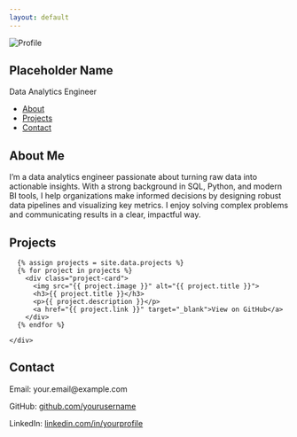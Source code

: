 ```yaml
---
layout: default
---
```


<!DOCTYPE html>
<html lang="en">
<head>
  <meta charset="UTF-8">
  <meta name="viewport" content="width=device-width, initial-scale=1.0">
  <title>Data Analytics Engineer Portfolio</title>
  <link rel="stylesheet" href="assets/css/style.css">
  <link rel="preconnect" href="https://fonts.googleapis.com">
  <link rel="preconnect" href="https://fonts.gstatic.com" crossorigin>
  <link href="https://fonts.googleapis.com/css2?family=Inter:wght@400;600&display=swap" rel="stylesheet">
</head>
<body>

  <!-- Navbar -->
  <nav class="navbar">
    <div class="profile">
      <img src="images/placeholder.jpg" alt="Profile" class="profile-pic">
      <div>
        <h1>Placeholder Name</h1>
        <p>Data Analytics Engineer</p>
      </div>
    </div>
    <ul class="nav-links">
      <li><a href="#about">About</a></li>
      <li><a href="#projects">Projects</a></li>
      <li><a href="#contact">Contact</a></li>
    </ul>
  </nav>

  <!-- About -->
  <section id="about" class="section about">
    <h2>About Me</h2>
    <p>
      I’m a data analytics engineer passionate about turning raw data into actionable insights. 
      With a strong background in SQL, Python, and modern BI tools, I help organizations make 
      informed decisions by designing robust data pipelines and visualizing key metrics. I enjoy 
      solving complex problems and communicating results in a clear, impactful way.
    </p>
  </section>

  <!-- Projects -->
  <section id="projects" class="section projects">
    <h2>Projects</h2>
    <div class="projects-grid">

      {% assign projects = site.data.projects %}
      {% for project in projects %}
        <div class="project-card">
          <img src="{{ project.image }}" alt="{{ project.title }}">
          <h3>{{ project.title }}</h3>
          <p>{{ project.description }}</p>
          <a href="{{ project.link }}" target="_blank">View on GitHub</a>
        </div>
      {% endfor %}

    </div>
  </section>

  <!-- Contact -->
  <section id="contact" class="section contact">
    <h2>Contact</h2>
    <p>Email: your.email@example.com</p>
    <p>GitHub: <a href="https://github.com/yourusername" target="_blank">github.com/yourusername</a></p>
    <p>LinkedIn: <a href="https://linkedin.com/in/yourprofile" target="_blank">linkedin.com/in/yourprofile</a></p>
  </section>

</body>
</html>

